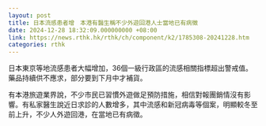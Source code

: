 ```yaml
---
layout: post
title: 日本流感患者增　本港有醫生稱不少外遊回港人士當地已有病徵
date: 2024-12-28 18:32:09.000000000 +08:00
link: https://news.rthk.hk/rthk/ch/component/k2/1785308-20241228.htm
categories: rthk
---
```


日本東京等地流感患者大幅增加，36個一級行政區的流感相關指標超出警戒值。藥品持續供不應求，部分要到下月中才補貨。

有本港旅遊業界說，不少市民已習慣外遊做足預防措施，相信對報團銷情沒有影響。有私家醫生說近日求診的人數增多，其中流感和新冠病毒等個案，明顯較冬至前上升，不少人外遊回港，在當地已有病徵。
